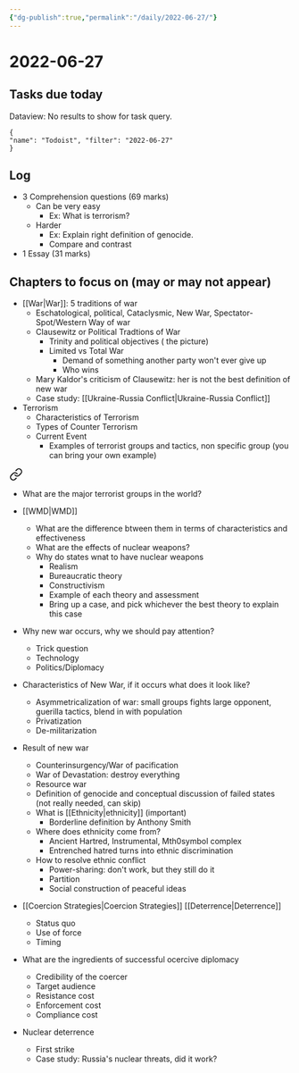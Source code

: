 ```yaml
---
{"dg-publish":true,"permalink":"/daily/2022-06-27/"}
---
```


# 2022-06-27

## Tasks due today

<div><div class="dataview dataview-error-box"><p class="dataview dataview-error-message">Dataview: No results to show for task query.</p></div></div>



```todoist 
{ 
"name": "Todoist", "filter": "2022-06-27" 
} 
```

## Log
- 3 Comprehension questions (69 marks)
	- Can be very easy
		- Ex: What is terrorism?
	- Harder
		- Ex: Explain right definition of genocide.
		- Compare and contrast
- 1 Essay (31 marks)
## Chapters to focus on (may or may not appear)
- [[War\|War]]: 5 traditions of war
	- Eschatological, political, Cataclysmic, New War, Spectator-Spot/Western Way of war
	- Clausewitz or Political Tradtions of War
		- Trinity and political objectives ( the picture)
		- Limited vs Total War
			- Demand of something another party won't ever give up
			- Who wins
	- Mary Kaldor's criticism of Clausewitz: her is not the best definition of new war
	- Case study: [[Ukraine-Russia Conflict\|Ukraine-Russia Conflict]]
- Terrorism
	- Characteristics of Terrorism
	- Types of Counter Terrorism
	- Current Event
		- Examples of terrorist groups and tactics, non specific group (you can bring your own example)
		
<div class="transclusion internal-embed is-loaded"><a class="markdown-embed-link" href="/terrorism/#fda2e6" aria-label="Open link"><svg xmlns="http://www.w3.org/2000/svg" width="24" height="24" viewBox="0 0 24 24" fill="none" stroke="currentColor" stroke-width="2" stroke-linecap="round" stroke-linejoin="round" class="svg-icon lucide-link"><path d="M10 13a5 5 0 0 0 7.54.54l3-3a5 5 0 0 0-7.07-7.07l-1.72 1.71"></path><path d="M14 11a5 5 0 0 0-7.54-.54l-3 3a5 5 0 0 0 7.07 7.07l1.71-1.71"></path></svg></a><div class="markdown-embed">



- What are the major terrorist groups in the world? 

</div></div>

- [[WMD\|WMD]]
	- What are the difference btween them in terms of characteristics and effectiveness
	- What are the effects of nuclear weapons?
	- Why do states wnat to have nuclear weapons
		- Realism
		- Bureaucratic theory
		- Constructivism
		- Example of each theory and assessment
		- Bring up a case, and pick whichever the best theory to explain this case
- Why new war occurs, why we should pay attention?
	- Trick question
	- Technology
	- Politics/Diplomacy
- Characteristics of New War, if it occurs what does it look like?
	- Asymmetricalization of war: small groups fights large opponent, guerilla tactics, blend in with population
	- Privatization
	- De-militarization
- Result of new war
	- Counterinsurgency/War of pacification
	- War of Devastation: destroy everything
	- Resource war
  - Definition of genocide and conceptual discussion of failed states (not really needed, can skip)
  - What is [[Ethnicity\|ethnicity]] (important)
	  - Borderline definition by Anthony Smith
  - Where does ethnicity come from?
	  - Ancient Hartred, Instrumental, Mth0symbol complex
	  - Entrenched hatred turns into ethnic discrimination
  - How to resolve ethnic conflict
	  - Power-sharing: don't work, but they still do it
	  - Partition
	  - Social construction of peaceful ideas

- [[Coercion Strategies\|Coercion Strategies]] [[Deterrence\|Deterrence]]
	- Status quo
	- Use of force
	- Timing
- What are the ingredients of successful ocercive diplomacy
	- Credibility of the coercer
	- Target audience
	- Resistance cost
	- Enforcement cost
	- Compliance cost
- Nuclear deterrence
	- First strike
	- Case study: Russia's nuclear threats, did it work?



